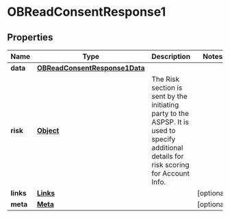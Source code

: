 

# OBReadConsentResponse1

## Properties

Name | Type | Description | Notes
------------ | ------------- | ------------- | -------------
**data** | [**OBReadConsentResponse1Data**](OBReadConsentResponse1Data.md) |  | 
**risk** | [**Object**](.md) | The Risk section is sent by the initiating party to the ASPSP. It is used to specify additional details for risk scoring for Account Info. | 
**links** | [**Links**](Links.md) |  |  [optional]
**meta** | [**Meta**](Meta.md) |  |  [optional]



